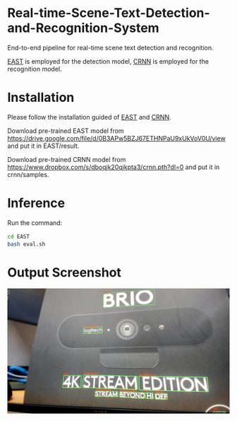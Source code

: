 # Real-time-Scene-Text-Detection-and-Recognition-System
End-to-end pipeline for real-time scene text detection and recognition.

[EAST](https://github.com/argman/EAST) is employed for the detection model, [CRNN](https://github.com/meijieru/crnn.pytorch) is employed for the recognition model.


# Installation
Please follow the installation guided of [EAST](https://github.com/argman/EAST) and [CRNN](https://github.com/meijieru/crnn.pytorch).

Download pre-trained EAST model from https://drive.google.com/file/d/0B3APw5BZJ67ETHNPaU9xUkVoV0U/view and put it in EAST/result.

Download pre-trained CRNN model from https://www.dropbox.com/s/dboqjk20qjkpta3/crnn.pth?dl=0 and put it in crnn/samples.

# Inference
Run the command:
````bash
cd EAST
bash eval.sh
````

# Output Screenshot
![image](https://github.com/Abhishek-Aditya-bs/Scene-Text-Detection-and-Recognition/blob/main/screenshot.png)

